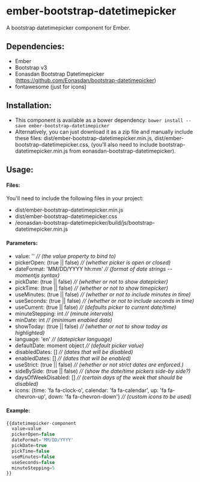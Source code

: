 # ember-bootstrap-datetimepicker
A bootstrap datetimepicker component for Ember.

## Dependencies:
* Ember
* Bootstrap v3
* Eonasdan Bootstrap Datetimepicker (https://github.com/Eonasdan/bootstrap-datetimepicker)
* fontawesome (just for icons)

## Installation:
* This component is available as a bower dependency:  `bower install --save ember-bootstrap-datetimepicker`
* Alternatively, you can just download it as a zip file and manually include these files: dist/ember-bootstrap-datetimepicker.min.js, dist/ember-bootstrap-datetimepicker.css, (you'll also need to include bootstrap-datetimepicker.min.js from eonasdan-bootstrap-datetimepicker).

## Usage:
#### Files:
You'll need to include the following files in your project:
* dist/ember-bootstrap-datetimepicker.min.js
* dist/ember-bootstrap-datetimepicker.css
* <path to bower_components>/eonasdan-bootstrap-datetimepicker/build/js/bootstrap-datetimepicker.min.js

#### Parameters:
* value: '' *// (the value property to bind to)*
* pickerOpen: (true || false) *// (whether picker is open or closed)*
* dateFormat: 'MM/DD/YYYY hh:mm' *// (format of date strings -- momentjs syntax)*
* pickDate: (true || false) *// (whether or not to show datepicker)*
* pickTime: (true || false) *// (whether or not to show timepicker)*
* useMinutes: (true || false) *// (whether or not to include minutes in time)*
* useSeconds: (true || false) *// (whether or not to include seconds in time)*
* useCurrent: (true || false) *// (defaults picker to current date/time)*
* minuteStepping: int *// (minute intervals)*
* minDate: int *// (minimum enabled date)*
* showToday: (true || false) *// (whether or not to show today as highlighted)*
* language: 'en' *// (datepicker language)*
* defaultDate: moment object *// (default picker value)*
* disabledDates: [] *// (dates that will be disabled)*
* enabledDates: [] *// (dates that will be enabled)*
* useStrict: (true || false) *// (whether or not strict dates are enforced.)*
* sideBySide: (true || false) *// (show the date/time pickers side-by side?)*
* daysOfWeekDisabled: [] *// (certain days of the week that should be disabled)*
* icons: {time: 'fa fa-clock-o', calendar: 'fa fa-calendar', up: 'fa fa-chevron-up', down: 'fa fa-chevron-down'} *// (custom icons to be used)*

#### Example:
```javascript
{{datetimepicker-component
  value=value
  pickerOpen=false
  dateFormat='MM/DD/YYYY'
  pickDate=true
  pickTime=false
  useMinutes=false
  useSeconds=false
  minuteStepping=5
}}
```
